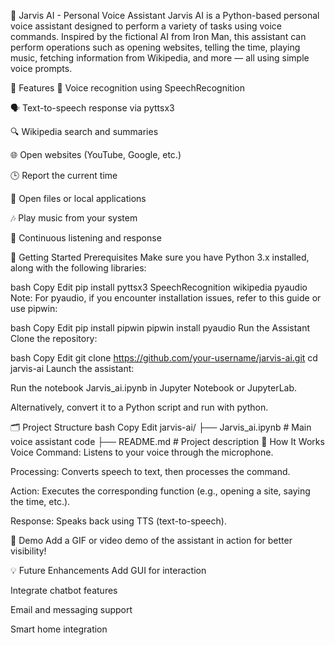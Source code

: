 🧠 Jarvis AI - Personal Voice Assistant
Jarvis AI is a Python-based personal voice assistant designed to perform a variety of tasks using voice commands. Inspired by the fictional AI from Iron Man, this assistant can perform operations such as opening websites, telling the time, playing music, fetching information from Wikipedia, and more — all using simple voice prompts.

🔧 Features
🎤 Voice recognition using SpeechRecognition

🗣️ Text-to-speech response via pyttsx3

🔍 Wikipedia search and summaries

🌐 Open websites (YouTube, Google, etc.)

🕒 Report the current time

📂 Open files or local applications

🎶 Play music from your system

🤖 Continuous listening and response

🚀 Getting Started
Prerequisites
Make sure you have Python 3.x installed, along with the following libraries:

bash
Copy
Edit
pip install pyttsx3 SpeechRecognition wikipedia pyaudio
Note: For pyaudio, if you encounter installation issues, refer to this guide or use pipwin:

bash
Copy
Edit
pip install pipwin
pipwin install pyaudio
Run the Assistant
Clone the repository:

bash
Copy
Edit
git clone https://github.com/your-username/jarvis-ai.git
cd jarvis-ai
Launch the assistant:

Run the notebook Jarvis_ai.ipynb in Jupyter Notebook or JupyterLab.

Alternatively, convert it to a Python script and run with python.

🗂️ Project Structure
bash
Copy
Edit
jarvis-ai/
├── Jarvis_ai.ipynb     # Main voice assistant code
├── README.md           # Project description
🧠 How It Works
Voice Command: Listens to your voice through the microphone.

Processing: Converts speech to text, then processes the command.

Action: Executes the corresponding function (e.g., opening a site, saying the time, etc.).

Response: Speaks back using TTS (text-to-speech).

📸 Demo
Add a GIF or video demo of the assistant in action for better visibility!

💡 Future Enhancements
Add GUI for interaction

Integrate chatbot features

Email and messaging support

Smart home integration
